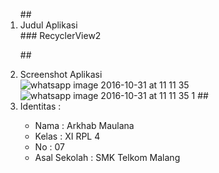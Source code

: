 <ol>
##<li> Judul Aplikasi </li>
### RecyclerView2
 
##<li> Screenshot Aplikasi </li>
![whatsapp image 2016-10-31 at 11 11 35](https://cloud.githubusercontent.com/assets/22089296/20030013/bb1f6fa0-a38e-11e6-9128-67d9ac222f01.jpeg)
![whatsapp image 2016-10-31 at 11 11 35 1](https://cloud.githubusercontent.com/assets/22089296/20030014/bb56556a-a38e-11e6-91fe-cbc95d545178.jpeg)
##<li> Identitas : </li>

<ul>
<li> Nama : Arkhab Maulana </li>
<li> Kelas : XI RPL 4 </li>
<li> No : 07 </li>
<li> Asal Sekolah : SMK Telkom Malang </li>
</ul>

